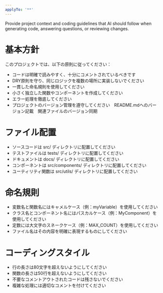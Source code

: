 ```yaml
---
applyTo: '**'
---
```

Provide project context and coding guidelines that AI should follow when generating code, answering questions, or reviewing changes.

# 基本方針
このプロジェクトでは、以下の原則に従ってください：
- コードは明確で読みやすく、十分にコメントされているべきです
- DRY原則を守り、同じロジックを複数の場所に実装しないでください
- 一貫した命名規則を使用してください
- 小さく独立した関数やコンポーネントを作成してください
- エラー処理を徹底してください
- プロジェクトのバージョン管理を遵守してください　README.mdへのバージョン記載　関連ファイルのバージョン同期

# ファイル配置
- ソースコードは src/ ディレクトリに配置してください
- テストファイルは tests/ ディレクトリに配置してください
- ドキュメントは docs/ ディレクトリに配置してください
- コンポーネントは src/components/ ディレクトリに配置してください
- ユーティリティ関数は src/utils/ ディレクトリに配置してください

# 命名規則
- 変数名と関数名にはキャメルケース（例：myVariable）を使用してください
- クラス名とコンポーネント名にはパスカルケース（例：MyComponent）を使用してください
- 定数には大文字のスネークケース（例：MAX_COUNT）を使用してください
- ファイル名はその内容を明確に表現するものにしてください

# コーディングスタイル
- 行の長さは80文字を超えないようにしてください
- 関数の長さは50行を超えないようにしてください
- 不要なコメントアウトされたコードは残さないでください
- 複雑な処理には適切なコメントを付けてください